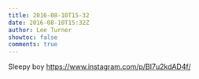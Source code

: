 ```yaml
---
title: 2016-08-10T15-32
date: 2016-08-10T15:32Z
author: Lee Turner
showtoc: false
comments: true
---
```


Sleepy boy https://www.instagram.com/p/BI7u2kdAD4f/

